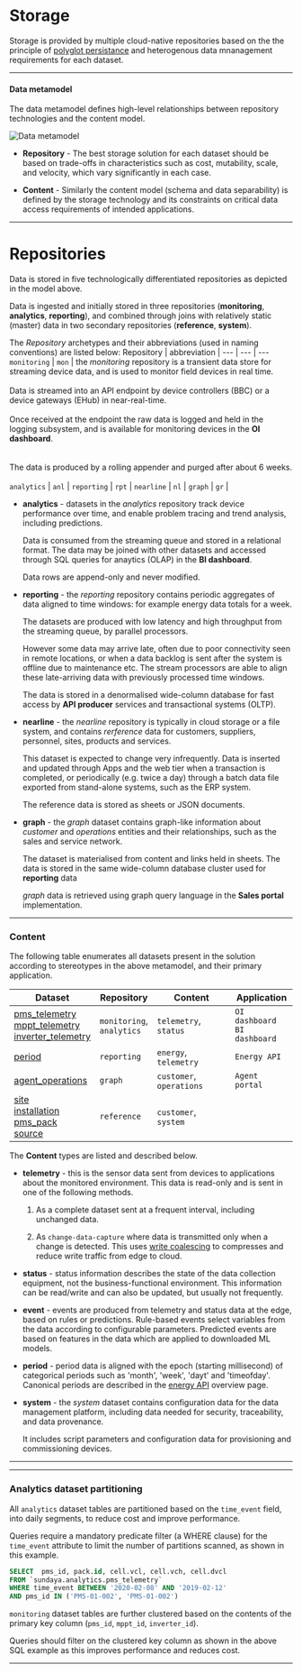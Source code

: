 # Storage


Storage is provided by multiple cloud-native repositories based on the the principle of [polyglot persistance](https://martinfowler.com/bliki/PolyglotPersistence.html) and heterogenous data mnanagement requirements for each dataset.

---

#### Data metamodel

The data metamodel defines high-level relationships between repository technologies and the content model.

![Data metamodel](/images/dataset-metamodel.png)

- **Repository** - The best storage solution for each dataset should be based on trade-offs in characteristics such as cost, mutability, scale, and velocity, which vary significantly in each case. 

- **Content** - Similarly the content model (schema and data separability) is defined by the storage technology and its constraints on critical data access requirements of intended applications.

---

# Repositories

Data is stored in five technologically differentiated repositories as depicted in the model above.

Data is ingested and initially stored in three repositories (**monitoring**, **analytics**, **reporting**), and combined through joins with relatively static (master) data in two secondary repositories (**reference**, **system**). 

The _Repository_ archetypes and their abbreviations (used in naming conventions) are listed below:
Repository      | abbreviation  |
---             | ---           | ---
`monitoring`    | `mon`         | the _monitoring_ repository is a transient data store for streaming device data, and is used to monitor field devices in real time.<br><br>
    Data is streamed into an API endpoint by device controllers (BBC) or a device gateways (EHub) in near-real-time.<br><br>
    Once received at the endpoint the raw data is logged and held in the logging subsystem, and is available for monitoring devices in the **OI dashboard**.<br><br>    
    The data is produced by a rolling appender and purged after about 6 weeks.<br><br>
`analytics`     | `anl`         | 
`reporting`     | `rpt`         | 
`nearline`      | `nl`          | 
`graph`         | `gr`          | 



- **analytics** - datasets in the _analytics_ repository track device performance over time, and enable problem tracing and trend analysis, including predictions.

    Data is consumed from the streaming queue and stored in a relational format. The data may be joined with other datasets and accessed through SQL queries for anaytics (OLAP) in the **BI dashboard**.
    
    Data rows are append-only and never modified. 

    
- **reporting** - the _reporting_ repository contains periodic aggregates of data aligned to time windows: for example energy data totals for a week.

    The datasets are produced with low latency and high throughput from the streaming queue, by parallel processors. 

    However some data may arrive late, often due to poor connectivity seen in remote locations, or when a data backlog is sent after the system is offline due to maintenance etc. The stream processors are able to align these late-arriving data with previously processed time windows.

    The data is stored in a denormalised wide-column database for fast access by **API producer** services and transactional systems (OLTP).


- **nearline** - the _nearline_ repository is typically in cloud storage or a file system, and contains _rerference_ data for customers, suppliers, personnel, sites, products and services.

    This dataset is expected to change very infrequently. Data is inserted and updated through Apps and the web tier when a transaction is completed, or periodically (e.g. twice a day) through a batch data file exported from stand-alone systems, such as the ERP system. 
    
    The reference data is stored as sheets or JSON documents.

- **graph** - the _graph_ dataset contains graph-like information about _customer_ and _operations_ entities and their relationships, such as the sales and service network.

    The dataset is materialised from content and links held in sheets. The data is stored in the same wide-column database cluster used for **reporting** data

    _graph_ data is retrieved using graph query language in the **Sales portal** implementation.


---


### Content 

The following table enumerates all datasets present in the solution according to stereotypes in the above metamodel, and their primary application. 


Dataset | Repository | Content | Application
--- | --- | --- | ---
[pms_telemetry](/docs/api.sundaya.monitored.equipment/0/c/Implementation/Datasets/analytics/pms_telemetry)<br>[mppt_telemetry](/docs/api.sundaya.monitored.equipment/0/c/Implementation/Datasets/analytics/mppt_telemetry)<br>[inverter_telemetry](/docs/api.sundaya.monitored.equipment/0/c/Implementation/Datasets/analytics/inverter_telemetry) | `monitoring`, <br>`analytics` | `telemetry`, `status` | `OI dashboard`<br>`BI dashboard`
[period](/docs/api.sundaya.monitored.equipment/0/c/Implementation/Datasets/reporting/period) | `reporting` | `energy`, `telemetry` | `Energy API`
[agent_operations](/docs/api.sundaya.monitored.equipment/0/c/Implementation/Datasets/graph/agent_operations) | `graph` | `customer`, `operations` | `Agent portal`
[site](/docs/api.sundaya.monitored.equipment/0/c/Implementation/Datasets/reference/site)<br>[installation](/docs/api.sundaya.monitored.equipment/0/c/Implementation/Datasets/reference/installation)<br>[pms_pack](/docs/api.sundaya.monitored.equipment/0/c/Implementation/Datasets/system/pms_pack)<br>[source](/docs/api.sundaya.monitored.equipment/0/c/Implementation/Datasets/reference/source) | `reference` | `customer`, `system` |



The **Content** types are listed and described below.


- **telemetry** - this is the sensor data sent from devices to applications about the monitored environment. This data is read-only and is sent in one of the following methods.

    1. As a complete dataset sent at a frequent interval, including unchanged data.

    2. As `change-data-capture` where data is transmitted only when a change is detected.  This uses [write coalescing](/docs/api.sundaya.monitored.equipment/0/c/Implementation/Architecture/Edge%20Cloud) to compresses and reduce write traffic from edge to cloud.
    
- **status** - status information describes the state of the data collection equipment, not the business-functional environment. This information can be read/write and can also be updated, but usually not frequently.
 
- **event** - events are produced from telemetry and status data at the edge, based on rules or predictions. Rule-based events select variables from the data according to configurable parameters. Predicted events are based on features in the data which are applied to downloaded ML models. 

- **period** - period data is aligned with the epoch (starting millisecond) of categorical periods such as 'month', 'week', 'dayt' and 'timeofday'. Canonical periods are described in the [energy API](/docs/api.sundaya.monitored.equipment/0/c/Getting%20Started/API%20Overview/Energy%20API) overview page.

- **system** - the _system_ dataset contains configuration data for the data management platform, including data needed for security, traceability, and data provenance. 

    It includes script parameters and configuration data for provisioning and commissioning devices.


---




---

### Analytics dataset partitioning

All `analytics` dataset tables are partitioned based on the `time_event` field, into daily segments, to reduce cost and improve performance. 

Queries require a mandatory predicate filter (a WHERE clause) for the `time_event` attribute to limit the number of partitions scanned, as shown in this example.

```sql
SELECT 	pms_id, pack.id, cell.vcl, cell.vch, cell.dvcl
FROM `sundaya.analytics.pms_telemetry`
WHERE time_event BETWEEN '2020-02-08' AND '2019-02-12'
AND pms_id IN ('PMS-01-002', 'PMS-01-002')
```

`monitoring` dataset tables are further clustered based on the contents of the primary key column (`pms_id`, `mppt_id`, `inverter_id`).

Queries should filter on the clustered key column as shown in the above SQL example as this improves performance and reduces cost.

---

